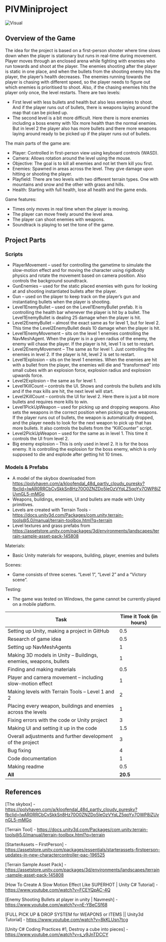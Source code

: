 # PIVMiniproject

![Visual](https://github.com/AndreasHJ3412/PIVMiniproject/blob/main/Gameplay/Gameplay.gif)

## Overview of the Game
The idea for the project is based on a first-person shooter where time slows down when the player is stationary but runs in real-time during movement. Player moves through an enclosed arena while fighting with enemies who run towards and shoot at the player. The enemies shooting after the player is static in one place, and when the bullets from the shooting enemy hits the player, the player’s health decreases. The enemies running towards the player is chasing with different speed, so the player needs to figure out which enemies is prioritised to shoot. Also, if the chasing enemies hits the player only once, the level restarts. 
There are two levels:  
- First level with less bullets and health but also less enemies to shoot. And if the player runs out of bullets, there is weapons laying around the map that can be picked up. 
- The second level is a bit more difficult. Here there is more enemies including a boss enemy with 10x more health than the normal enemies. But in level 2 the player also has more bullets and there more weapons laying around ready to be picked up if the player runs out of bullets. 

The main parts of the game are:
- Player: Controlled in first-person view using keyboard controls (WASD). 
- Camera: Allows rotation around the level using the mouse. 
- Objective: The goal is to kill all enemies and not let them kill you first. 
- Enemies: Spawned in areas across the level. They give damage upon hitting or shooting the player. 
- Playfield: There are two levels with two different terrain types. One with mountains and snow and the other with grass and hills. 
- Health: Starting with full health, lose all health and the game ends. 

Game features:
- Times only moves in real time when the player is moving. 
- The player can move freely around the level area.
- The player can shoot enemies with weapons.
- Soundtrack is playing to set the tone of the game. 

## Project Parts

### Scripts
- PlayerMovement – used for controlling the gametime to simulate the slow-motion effect and for moving the character using rigidbody physics and rotate the movement based on camera position. Also controls the background soundtrack.
- GunEnemies – used for the static placed enemies with guns for looking at and shooting instantiated bullets after the player.
- Gun – used on the player to keep track on the player’s gun and instantiating bullets when the player is shooting.
- Level1EnemyBullet – used on the Level1EnemyBullet prefab. It is controlling the health bar whenever the player is hit by a bullet. The Level1EnemyBullet is dealing 25 damage when the player is hit.
- Level2EnemyBullet – almost the exact same as for level 1, but for level 2. This time the Level2EnemyBullet deals 10 damage when the player is hit.
- Level1EnemyMovement – sits on the level 1 enemies controlling the NavMeshAgent. When the player is in a given radius of the enemy, the enemy will chase the player. If the player is hit, level 1 is set to restart.
- Level2EnemyMovement – The same as for level 1. Just controlling the enemies in level 2. If the player is hit, level 2 is set to restart.
- Level1Explosion – sits on the level 1 enemies. When the enemies are hit with a bullet from the player, the enemies will die and “transformed” into small cubes with an explosion force, explosion radius and explosion upwards force.
- Level2Explosion – the same as for level 1.
- Level1KillCount – controls the UI. Shows and controls the bullets and kills and if the max kills are hit, the next level will start.
- Level2KillCount – controls the UI for level 2. Here there is just a bit more bullets and requires more kills to win.
- Level1PickUpWeapon – used for picking up and dropping weapons. Also sets the weapons in the correct position when picking up the weapons. If the player runs out of bullets, the weapon is automatically dropped, and the player needs to look for the next weapon to pick up that has more bullets. It also controls the bullets from the “KillCounter” script.
- Level2PickUpWeapon – used for the same as in level 1. This time it controls the UI from level 2.
- Big enemy explosion – This is only used in level 2. It is for the boss enemy. It is controlling the explosion for the boss enemy, which is only supposed to die and explode after getting hit 10 times. 

### Models & Prefabs
- A model of the skybox downloaded from https://polyhaven.com/a/kloofendal_48d_partly_cloudy_puresky?fbclid=IwAR0RRCbCvSkkSn8Hz70O0ZNZDo5IeOzVYqLZ5qoYy7OWP8jZUvnGL5-mMGo
- Weapons, buildings, enemies, UI and bullets are made with Unity primitives.
- Levels are created with Terrain Tools - https://docs.unity3d.com/Packages/com.unity.terrain-tools@5.0/manual/terrain-toolbox.html?q=terrain
- Level textures and grass prefabs from https://assetstore.unity.com/packages/3d/environments/landscapes/terrain-sample-asset-pack-145808  

Materials: 
- Basic Unity materials for weapons, building, player, enemies and bullets 

Scenes: 
- Game consists of three scenes. “Level 1”, “Level 2” and a “Victory scene”. 

Testing: 
- The game was tested on Windows, the game cannot be currently played on a mobile platform. 

| **Task**                                                                | **Time it Took (in hours)** |
|--------------------------------------------------------------------------------|------------------------------------|
|     Setting up   Unity, making a project in GitHub                             |     0.5                            |
|     Research of game idea                                                      |     0.5                            |
|     Setting up NavMeshAgents                                                   |     1                              |
|     Making 3D models in Unity – Buildings, enemies, weapons, bullets           |     1                              |
|     Finding and making materials                                               |     0.5                            |
|     Player and camera movement – including slow-motion effect                  |     1                              |
|     Making levels with Terrain Tools – Level 1 and 2                           |     2                              |
|    Placing every weapon, buildings and enemies across the levels               |     1                              |
|    Fixing errors with the code or Unity project                                |     3                              |
|    Making UI and setting it up in the code                                     |     1.5                            |
|    Overall adjustments and further development of the project                  |     3                              |
|    Bug fixing                                                                  |     4                              |
|     Code   documentation                                                       |     1                              |
|     Making readme                                                              |     0.5                            |
|     **All**                                                                    |     **20.5**                       |

## References
[The skybox] - https://polyhaven.com/a/kloofendal_48d_partly_cloudy_puresky?fbclid=IwAR0RRCbCvSkkSn8Hz70O0ZNZDo5IeOzVYqLZ5qoYy7OWP8jZUvnGL5-mMGo  

[Terrain Tool] - https://docs.unity3d.com/Packages/com.unity.terrain-tools@5.0/manual/terrain-toolbox.html?q=terrain 

[StarterAssets – FirstPerson] - https://assetstore.unity.com/packages/essentials/starterassets-firstperson-updates-in-new-charactercontroller-pac-196525  

[Terrain Sample Asset Pack] - https://assetstore.unity.com/packages/3d/environments/landscapes/terrain-sample-asset-pack-145808  

[How To Create A Slow Motion Effect Like SUPERHOT | Unity C# Tutorial] - https://www.youtube.com/watch?v=FCEYQpAC-4Q  

[Enemy Shooting Bullets at player in unity | Navmesh] - https://www.youtube.com/watch?v=nE-YBeCSf68  

[FULL PICK UP & DROP SYSTEM for WEAPONS or ITEMS || Unity3d Tutorial] - https://www.youtube.com/watch?v=8kKLUsn7tcg  

[Unity C# Coding Practices #1, Destroy a cube into pieces] - https://www.youtube.com/watch?v=s_v9JnTDCCY  
